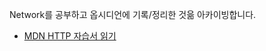 Network를 공부하고 옵시디언에 기록/정리한 것읆 아카이빙합니다.

- [MDN HTTP 자습서 읽기](https://github.com/kimdoyeonn/network/tree/main/MDN%20HTTP%20%EC%9E%90%EC%8A%B5%EC%84%9C%20%EC%9D%BD%EA%B8%B0)